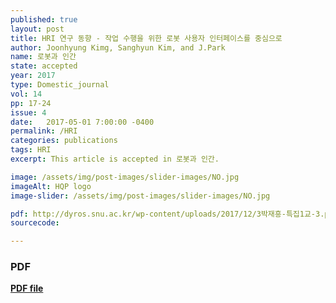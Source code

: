 ```yaml
---
published: true
layout: post
title: HRI 연구 동향 - 작업 수행을 위한 로봇 사용자 인터페이스를 중심으로
author: Joonhyung Kimg, Sanghyun Kim, and J.Park
name: 로봇과 인간
state: accepted
year: 2017
type: Domestic_journal
vol: 14
pp: 17-24
issue: 4
date:   2017-05-01 7:00:00 -0400
permalink: /HRI
categories: publications
tags: HRI
excerpt: This article is accepted in 로봇과 인간.

image: /assets/img/post-images/slider-images/NO.jpg
imageAlt: HQP logo
image-slider: /assets/img/post-images/slider-images/NO.jpg

pdf: http://dyros.snu.ac.kr/wp-content/uploads/2017/12/3박재흥-특집1교-3.pdf
sourcecode: 

---
```


### PDF 
[**PDF file**](http://dyros.snu.ac.kr/wp-content/uploads/2017/12/3박재흥-특집1교-3.pdf)

